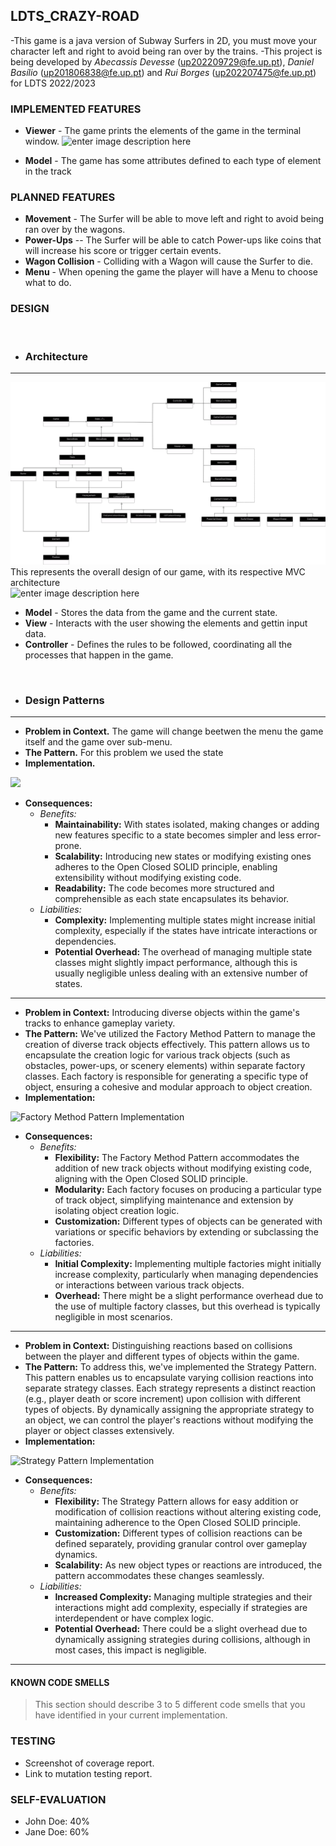
## LDTS_<T><G>CRAZY-ROAD

-This game is a java version of Subway Surfers in 2D, you must move your character left and right to avoid being ran over by the trains.
-This project is being developed by _Abecassis Devesse_ (up202209729@fe.up.pt), _Daniel Basílio_ (up201806838@fe.up.pt) and _Rui Borges_ (up202207475@fe.up.pt) for LDTS 2022/2023


### IMPLEMENTED FEATURES

- **Viewer** - The game prints the elements of the game in the terminal window.
  ![enter image description here](https://i.imgur.com/YMmuBER.png%5B/img%5D)

- **Model** - The game has some attributes defined to each type of element in the track

### PLANNED FEATURES

- **Movement** - The Surfer will be able to move left and right to avoid being ran over by the wagons.
- **Power-Ups** -- The Surfer will be able to catch Power-ups like coins that will increase his score or trigger certain events.
- **Wagon Collision** - Colliding with a Wagon will cause the Surfer to die.
- **Menu** - When opening the game the player will have a Menu to choose what to do.

### DESIGN
<br>

- ### Architecture
---
![enter image description here](https://raw.githubusercontent.com/FEUP-LDTS-2023/project-l06gr07/main/docs/UML-GERAL.drawio.png?token=GHSAT0AAAAAACIVQ54QSWEHUDQTUN756GNUZLCCPEA)<br>
This represents the overall design of our game, with its respective MVC architecture
<br>
![enter image description here](https://i.imgur.com/GpUWKhi.png%5B/img%5D)<br>
- **Model** - Stores the data from the game and the current state.
- **View** - Interacts with the user showing the elements and gettin input data.
- **Controller** - Defines the rules to be followed, coordinating all the processes that happen in the game.

<br>

- ### Design Patterns
---

- **Problem in Context.** The game will change beetwen the menu the game itself and the game over sub-menu.
- **The Pattern.** For this problem we used the state
- **Implementation.**

![](https://i.imgur.com/sZIYSn8.png%5B/img%5D)
-   **Consequences:**
    -   _Benefits:_
        -   **Maintainability:** With states isolated, making changes or adding new features specific to a state becomes simpler and less error-prone.
        -   **Scalability:** Introducing new states or modifying existing ones adheres to the Open Closed SOLID principle, enabling extensibility without modifying existing code.
        -   **Readability:** The code becomes more structured and comprehensible as each state encapsulates its behavior.
    -   _Liabilities:_
        -   **Complexity:** Implementing multiple states might increase initial complexity, especially if the states have intricate interactions or dependencies.
        -   **Potential Overhead:** The overhead of managing multiple state classes might slightly impact performance, although this is usually negligible unless dealing with an extensive number of states.

---
-   **Problem in Context:** Introducing diverse objects within the game's tracks to enhance gameplay variety.
-   **The Pattern:** We've utilized the Factory Method Pattern to manage the creation of diverse track objects effectively. This pattern allows us to encapsulate the creation logic for various track objects (such as obstacles, power-ups, or scenery elements) within separate factory classes. Each factory is responsible for generating a specific type of object, ensuring a cohesive and modular approach to object creation.
-   **Implementation:**

![Factory Method Pattern Implementation](https://i.imgur.com/6634eRB.png[/img])

-   **Consequences:**
    -   _Benefits:_
        -   **Flexibility:** The Factory Method Pattern accommodates the addition of new track objects without modifying existing code, aligning with the Open Closed SOLID principle.
        -   **Modularity:** Each factory focuses on producing a particular type of track object, simplifying maintenance and extension by isolating object creation logic.
        -   **Customization:** Different types of objects can be generated with variations or specific behaviors by extending or subclassing the factories.
    -   _Liabilities:_
        -   **Initial Complexity:** Implementing multiple factories might initially increase complexity, particularly when managing dependencies or interactions between various track objects.
        -   **Overhead:** There might be a slight performance overhead due to the use of multiple factory classes, but this overhead is typically negligible in most scenarios.


------
-   **Problem in Context:** Distinguishing reactions based on collisions between the player and different types of objects within the game.
-   **The Pattern:** To address this, we've implemented the Strategy Pattern. This pattern enables us to encapsulate varying collision reactions into separate strategy classes. Each strategy represents a distinct reaction (e.g., player death or score increment) upon collision with different types of objects. By dynamically assigning the appropriate strategy to an object, we can control the player's reactions without modifying the player or object classes extensively.
-   **Implementation:**

![Strategy Pattern Implementation](https://i.imgur.com/q8V9mVg.png[/img])

-   **Consequences:**
    -   _Benefits:_
        -   **Flexibility:** The Strategy Pattern allows for easy addition or modification of collision reactions without altering existing code, maintaining adherence to the Open Closed SOLID principle.
        -   **Customization:** Different types of collision reactions can be defined separately, providing granular control over gameplay dynamics.
        -   **Scalability:** As new object types or reactions are introduced, the pattern accommodates these changes seamlessly.
    -   _Liabilities:_
        -   **Increased Complexity:** Managing multiple strategies and their interactions might add complexity, especially if strategies are interdependent or have complex logic.
        -   **Potential Overhead:** There could be a slight overhead due to dynamically assigning strategies during collisions, although in most cases, this impact is negligible.

---


#### KNOWN CODE SMELLS

> This section should describe 3 to 5 different code smells that you have identified in your current implementation.

### TESTING

- Screenshot of coverage report.
- Link to mutation testing report.

### SELF-EVALUATION

- John Doe: 40%
- Jane Doe: 60%
